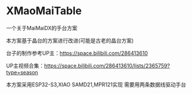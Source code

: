 # XMaoMaiTable
一个关于MaiMaiDX的手台方案

本方案基于晶台的方案进行改进(可能是古老的晶台方案)

台子的制作参考UP主：https://space.bilibili.com/286413610

UP主视频合集：https://space.bilibili.com/286413610/lists/2365759?type=season

本方案采用ESP32-S3,XIAO SAMD21,MPR121实现
需要用两条数据线驱动手台
